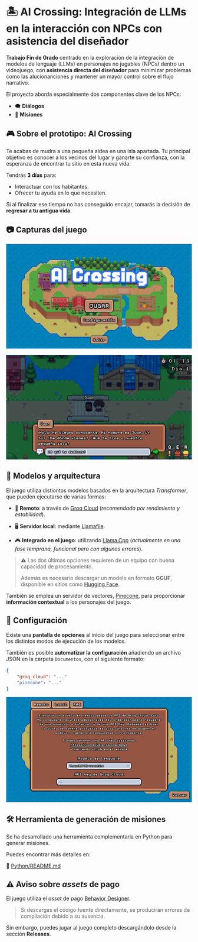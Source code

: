 # 🏝️ AI Crossing: Integración de LLMs en la interacción con NPCs con asistencia del diseñador

**Trabajo Fin de Grado** centrado en la exploración de la integración de modelos de lenguaje (LLMs) en personajes no jugables (NPCs) dentro un videojuego, con **asistencia directa del diseñador** para minimizar problemas como las alucionanciones y mantener un mayor control sobre el flujo narrativo.

El proyecto aborda especialmente dos componentes clave de los NPCs:
- 🗨️ **Diálogos**
- 🎯 **Misiones**

## 🎮 Sobre el prototipo: AI Crossing

Te acabas de mudra a una pequeña aldea en una isla apartada. Tu principal objetivo es conocer a los vecinos del lugar y ganarte su confianza, con la esperanza de encontrar tu sitio en esta nueva vida.

Tendrás **3 días** para:
- Interactuar con los habitantes.
- Ofrecer tu ayuda en lo que necesiten.

Si al finalizar ese tiempo no has conseguido encajar, tomarás la decisión de **regresar a tu antigua vida**.

## 📷 Capturas del juego

![Pantalla de título](Images/TitleScreen.png)

![Gameplay](Images/GameScreen.png)

## 🧠 Modelos y arquitectura
El juego utiliza distiontos modelos basados en la arquitectura *Transformer*, que pueden ejecutarse de varias formas:

- 🔗 **Remoto**: a través de [Groq Cloud](https://groq.com/groqcloud/) (*recomendado por rendimiento y estabilidad*).
  
- 🖥️ **Servidor local**: mediante [Llamafile](https://github.com/Mozilla-Ocho/llamafile).
  
- 🎮 **Integrado en el juego**: utilizando [Llama.Cpp](https://github.com/ggml-org/llama.cpp) (*actualmente en una fase temprana, funcional pero con algunos errores*).

> ⚠️ Las dos últimas opciones requieren de un equipo con buena capacidad de procesamiento.
>
> Además es necesario descargar un modelo en formato **GGUF**, disponible en sitios como [Hugging Face](https://huggingface.co/).

También se emplea un servidor de vectores, [Pinecone](https://www.pinecone.io/), para proporcionar **información contextual** a los personajes del juego.

## 🔧 Configuración

Existe una **pantalla de opciones** al inicio del juego para seleccionar entre los distintos modos de ejecución de los modelos.

También es posible **automatizar la configuración** añadiendo un archivo JSON en la carpeta ```Documentos```, con el siguiente formato:
```json
{
    "groq_cloud": "..."
    "pinecone": "..."
}
```

![Pantalla de configuración](Images/OptionsScreen.png)

## 🛠️ Herramienta de generación de misiones
Se ha desarrollado una herramienta complementaria en Python para generar misiones.

Puedes encontrar más detalles en:

📁 [Python/README.md](Python/README.md)

## ⚠️ Aviso sobre *assets* de pago

El juego utiliza el *asset* de pago [Behavior Designer](https://opsive.com/assets/behavior-designer/).

> Si descargas el código fuente directamente, se producirán errores de compilación debido a su ausencia.

Sin embargo, puedes jugar al juego completo descargándolo desde la sección **Releases**.
